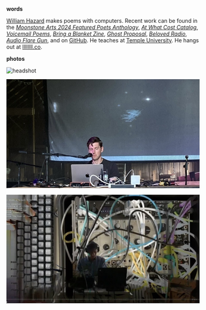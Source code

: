 **words**

[William Hazard](../) makes poems with computers. Recent work can be found in the [_Moonstone Arts 2024 Featured Poets Anthology_](https://moonstone-arts-center.square.site/), [_At What Cost Catalog_](https://catalogs.atwhatcost.me/), [_Voicemail Poems_](https://voicemailpoems.org/), [_Bring a Blanket Zine_](https://www.instagram.com/bringablanketreadingseries/), [_Ghost Proposal_](https://ghostproposal.com/), [_Beloved Radio_](https://beloved.wtf/), [_Audio Flare Gun_](https://audioflaregun.com/), and on [GitHub](https://github.com/williamthazard/). He teaches at [Temple University](https://liberalarts.temple.edu/academics/departments-and-programs/intellectual-heritage). He hangs out at [llllllll.co](https://llllllll.co).

**photos**

![headshot](pics/headshot.png)

![events](pics/events.jpeg)

![header](pics/header.jpeg)
